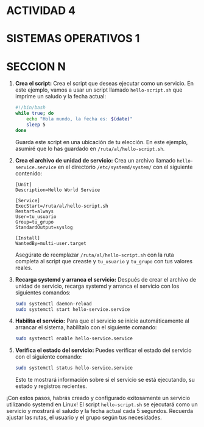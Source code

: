 # ACTIVIDAD 4
# SISTEMAS OPERATIVOS 1
# SECCION N

1. **Crea el script:**
   Crea el script que deseas ejecutar como un servicio. En este ejemplo, vamos a usar un script llamado `hello-script.sh` que imprime un saludo y la fecha actual:

   ```bash
   #!/bin/bash
   while true; do
       echo "Hola mundo, la fecha es: $(date)"
       sleep 5
   done
   ```

   Guarda este script en una ubicación de tu elección. En este ejemplo, asumiré que lo has guardado en `/ruta/al/hello-script.sh`.

2. **Crea el archivo de unidad de servicio:**
   Crea un archivo llamado `hello-service.service` en el directorio `/etc/systemd/system/` con el siguiente contenido:

   ```plaintext
   [Unit]
   Description=Hello World Service
   
   [Service]
   ExecStart=/ruta/al/hello-script.sh
   Restart=always
   User=tu_usuario
   Group=tu_grupo
   StandardOutput=syslog
   
   [Install]
   WantedBy=multi-user.target
   ```

   Asegúrate de reemplazar `/ruta/al/hello-script.sh` con la ruta completa al script que creaste y `tu_usuario` y `tu_grupo` con tus valores reales.

3. **Recarga systemd y arranca el servicio:**
   Después de crear el archivo de unidad de servicio, recarga systemd y arranca el servicio con los siguientes comandos:

   ```bash
   sudo systemctl daemon-reload
   sudo systemctl start hello-service.service
   ```

4. **Habilita el servicio:**
   Para que el servicio se inicie automáticamente al arrancar el sistema, habilítalo con el siguiente comando:

   ```bash
   sudo systemctl enable hello-service.service
   ```

5. **Verifica el estado del servicio:**
   Puedes verificar el estado del servicio con el siguiente comando:

   ```bash
   sudo systemctl status hello-service.service
   ```

   Esto te mostrará información sobre si el servicio se está ejecutando, su estado y registros recientes.

¡Con estos pasos, habrás creado y configurado exitosamente un servicio utilizando systemd en Linux! El script `hello-script.sh` se ejecutará como un servicio y mostrará el saludo y la fecha actual cada 5 segundos. Recuerda ajustar las rutas, el usuario y el grupo según tus necesidades.